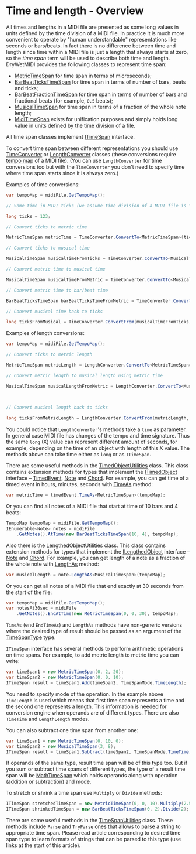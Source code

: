 # Time and length - Overview

All times and lengths in a MIDI file are presented as some long values in units defined by the time division of a MIDI file. In practice it is much more convenient to operate by "human understandable" representations like seconds or bars/beats. In fact there is no difference between time and length since time within a MIDI file is just a length that always starts at zero, so the _time span_ term will be used to describe both time and length. DryWetMIDI provides the following classes to represent time span:

* [MetricTimeSpan](MetricTimeSpan.md) for time span in terms of microseconds;
* [BarBeatTicksTimeSpan](BarBeatTicksTimeSpan.md) for time span in terms of number of bars, beats and ticks;
* [BarBeatFractionTimeSpan](BarBeatFractionTimeSpan.md) for time span in terms of number of bars and fractional beats (for example, `0.5` beats);
* [MusicalTimeSpan](MusicalTimeSpan.md) for time span in terms of a fraction of the whole note length;
* [MidiTimeSpan](MidiTimeSpan.md) exists for unification purposes and simply holds long value in units defined by the time division of a file.

All time span classes implement [ITimeSpan](xref:Melanchall.DryWetMidi.Interaction.ITimeSpan) interface.

To convert time span between different representations you should use [TimeConverter](xref:Melanchall.DryWetMidi.Interaction.TimeConverter) or [LengthConverter](xref:Melanchall.DryWetMidi.Interaction.LengthConverter) classes (these conversions require [tempo map](xref:Melanchall.DryWetMidi.Interaction.TempoMap) of a MIDI file). (You can use `LengthConverter` for time conversions too but with the `TimeConverter` you don't need to specify time where time span starts since it is always zero.)

Examples of time conversions:

```csharp
var tempoMap = midiFile.GetTempoMap();

// Some time in MIDI ticks (we assume time division of a MIDI file is "ticks per quarter note")

long ticks = 123;

// Convert ticks to metric time

MetricTimeSpan metricTime = TimeConverter.ConvertTo<MetricTimeSpan>(ticks, tempoMap);

// Convert ticks to musical time

MusicalTimeSpan musicalTimeFromTicks = TimeConverter.ConvertTo<MusicalTimeSpan>(ticks, tempoMap);

// Convert metric time to musical time

MusicalTimeSpan musicalTimeFromMetric = TimeConverter.ConvertTo<MusicalTimeSpan>(metricTime, tempoMap);

// Convert metric time to bar/beat time

BarBeatTicksTimeSpan barBeatTicksTimeFromMetric = TimeConverter.ConvertTo<BarBeatTicksTimeSpan>(metricTime, tempoMap);

// Convert musical time back to ticks

long ticksFromMusical = TimeConverter.ConvertFrom(musicalTimeFromTicks, tempoMap);
```

Examples of length conversions:

```csharp
var tempoMap = midiFile.GetTempoMap();

// Convert ticks to metric length

MetricTimeSpan metricLength = LengthConverter.ConvertTo<MetricTimeSpan>(ticks, time, tempoMap);

// Convert metric length to musical length using metric time

MusicalTimeSpan musicalLengthFromMetric = LengthConverter.ConvertTo<MusicalTimeSpan>(metricLength,
                                                                                     metricTime,
                                                                                     tempoMap);

// Convert musical length back to ticks

long ticksFromMetricLength = LengthConverter.ConvertFrom(metricLength, time, tempoMap);
```

You could notice that `LengthConverter`'s methods take a `time` as parameter. In general case MIDI file has changes of the tempo and time signature. Thus the same `long` (X) value can represent different amount of seconds, for example, depending on the time of an object with length of this X value. The methods above can take time either as `long` or as `ITimeSpan`.

There are some useful methods in the [TimedObjectUtilities](xref:Melanchall.DryWetMidi.Interaction.TimedObjectUtilities) class. This class contains extension methods for types that implement the [ITimedObject](xref:Melanchall.DryWetMidi.Interaction.ITimedObject) interface – [TimedEvent](xref:Melanchall.DryWetMidi.Interaction.TimedEvent), [Note](xref:Melanchall.DryWetMidi.Interaction.Note) and [Chord](xref:Melanchall.DryWetMidi.Interaction.Chord). For example, you can get time of a timed event in hours, minutes, seconds with [TimeAs](xref:Melanchall.DryWetMidi.Interaction.TimedObjectUtilities.TimeAs``1(Melanchall.DryWetMidi.Interaction.ITimedObject,Melanchall.DryWetMidi.Interaction.TempoMap)) method:

```csharp
var metricTime = timedEvent.TimeAs<MetricTimeSpan>(tempoMap);
```

Or you can find all notes of a MIDI file that start at time of 10 bars and 4 beats:

```csharp
TempoMap tempoMap = midiFile.GetTempoMap();
IEnumerable<Note> notes = midiFile
    .GetNotes().AtTime(new BarBeatTicksTimeSpan(10, 4), tempoMap);
```

Also there is the [LengthedObjectUtilities](xref:Melanchall.DryWetMidi.Interaction.LengthedObjectUtilities) class. This class contains extension methods for types that implement the [ILengthedObject](xref:Melanchall.DryWetMidi.Interaction.ILengthedObject) interface – [Note](xref:Melanchall.DryWetMidi.Interaction.Note) and [Chord](xref:Melanchall.DryWetMidi.Interaction.Chord). For example, you can get length of a note as a fraction of the whole note with [LengthAs](xref:Melanchall.DryWetMidi.Interaction.LengthedObjectUtilities.LengthAs``1(Melanchall.DryWetMidi.Interaction.ILengthedObject,Melanchall.DryWetMidi.Interaction.TempoMap)) method:

```csharp
var musicalLength = note.LengthAs<MusicalTimeSpan>(tempoMap);
```

Or you can get all notes of a MIDI file that end exactly at 30 seconds from the start of the file:

```csharp
var tempoMap = midiFile.GetTempoMap();
var notesAt30sec = midiFile
    .GetNotes().EndAtTime(new MetricTimeSpan(0, 0, 30), tempoMap);
```

`TimeAs` (end `EndTimeAs`) and `LengthAs` methods have non-generic versions where the desired type of result should be passed as an argument of the [TimeSpanType](xref:Melanchall.DryWetMidi.Interaction.TimeSpanType) type.

`ITimeSpan` interface has several methods to perform arithmetic operations on time spans. For example, to add metric length to metric time you can write:

```csharp
var timeSpan1 = new MetricTimeSpan(0, 2, 20);
var timeSpan2 = new MetricTimeSpan(0, 0, 10);
ITimeSpan result = timeSpan1.Add(timeSpan2, TimeSpanMode.TimeLength);
```

You need to specify mode of the operation. In the example above `TimeLength` is used which means that first time span represents a time and the second one represents a length. This information is needed for conversion engine when operands are of different types. There are also `TimeTime` and `LengthLength` modes.

You can also subtract one time span from another one:

```csharp
var timeSpan1 = new MetricTimeSpan(0, 10, 0);
var timeSpan2 = new MusicalTimeSpan(3, 8);
ITimeSpan result = timeSpan1.Subtract(timeSpan2, TimeSpanMode.TimeTime);
```

If operands of the same type, result time span will be of this type too. But if you sum or subtract time spans of different types, the type of a result time span will be [MathTimeSpan](xref:Melanchall.DryWetMidi.Interaction.MathTimeSpan) which holds operands along with operation (addition or subtraction) and mode.

To stretch or shrink a time span use `Multiply` or `Divide` methods:

```csharp
ITimeSpan stretchedTimeSpan = new MetricTimeSpan(0, 0, 10).Multiply(2.5);
ITimeSpan shrinkedTimeSpan = new BarBeatTicksTimeSpan(0, 2).Divide(2);
```

There are some useful methods in the [TimeSpanUtilities](xref:Melanchall.DryWetMidi.Interaction.TimeSpanUtilities) class. These methods include `Parse` and `TryParse` ones that allows to parse a string to appropriate time span. Please read article corresponding to desired time span type to learn formats of strings that can be parsed to this type (use links at the start of this article).